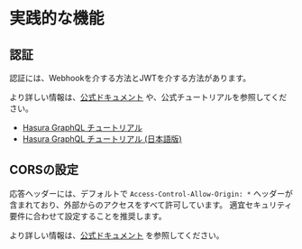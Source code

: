 # 実践的な機能

## 認証

認証には、Webhookを介する方法とJWTを介する方法があります。

より詳しい情報は、[公式ドキュメント](https://hasura.io/docs/latest/graphql/core/auth/index.html) や、公式チュートリアルを参照してください。

- [Hasura GraphQL チュートリアル](https://hasura.io/learn/graphql/hasura/introduction/)
- [Hasura GraphQL チュートリアル (日本語版)](https://hasura.io/learn/ja/graphql/hasura/introduction/)

## CORSの設定

応答ヘッダーには、デフォルトで `Access-Control-Allow-Origin: *` ヘッダーが含まれており、外部からのアクセスをすべて許可しています。
適宜セキュリティ要件に合わせて設定することを推奨します。

より詳しい情報は、[公式ドキュメント](https://hasura.io/docs/latest/graphql/core/deployment/graphql-engine-flags/config-examples.html#id1) を参照してください。
